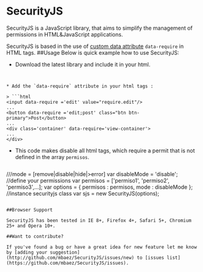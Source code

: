 SecurityJS
==========
SecurityJS is a JavaScript library, that aims to simplify the management of permissions in HTML&JavaScript applications.

SecurityJS is based in the use of
[custom data attribute](http://www.w3.org/html/wg/drafts/html/master/dom.html#embedding-custom-non-visible-data-with-the-data-*-attributes)
`data-require` in HTML tags. 
##Usage
Below is quick example how to use SecurityJS:

* Download the latest library and include it in your html.

> ```html
<script src="js/securityjs.js"></script>
```

* Add the `data-require` attribute in your html tags :

> ```html
<input data-require ='edit' value="require.edit"/>
...
<button data-require ='edit;post' class="btn btn-primary">Post</button>
...
<div class='container' data-require='view-container'>
...
</div>
```

* This code makes disable all html tags, which require a permit that is not defined in the array `permisos`.

> ```js
///mode = [remove|disable|hide|>error]
var disableMode = 'disable';
//define your permissions
var permisos = ['permiso1', 'permiso2', 'permiso3',...];
var options = {
    permisos : permisos,
    mode : disableMode
};
//instance securityjs class
var sjs = new SecurityJS(options);
```

##Browser Support

SecurityJS has been tested in IE 8+, Firefox 4+, Safari 5+, Chromium 25+ and Opera 10+.

##Want to contribute?

If you've found a bug or have a great idea for new feature let me know by [adding your suggestion]
(http://github.com/mbaez/SecurityJS/issues/new) to [issues list](https://github.com/mbaez/SecurityJS/issues).
